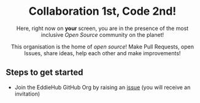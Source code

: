 <div align="center">
    <h1>Collaboration 1st, Code 2nd!</h1>
    <p> Here, right now on <b> your </b> screen, you are in the presence of the most inclusive <i> Open Source </i> community on the planet! </p>
    <p> This organisation is the home of <i> open source</i>! Make Pull Requests, open Issues, share ideas, help each other and make improvements!</p>
</div>
<h2>Steps to get started</h2>
<ul>
    <li>Join the EddieHub GitHub Org by raising an <a href="https://github.com/TestOrgAvk/Support/issues/new?assignees=&labels=invite+me+to+the+organisation&template=invitation.yml&title=Please+invite+me+to+the+GitHub+Community+Organization">issue</a> (you will receive an invitation)</li>
</ul>
